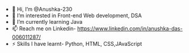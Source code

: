 - 👋 Hi, I’m @Anushka-230
- 👀 I’m interested in Front-end Web development, DSA
- 🌱 I’m currently learning Java
- 📫 Reach me on Linkedin- https://www.linkedin.com/in/anushka-das-006011287/
- ⚡ Skills I have learnt- Python, HTML, CSS,JAvaScript

<!---
Anushka-230/Anushka-230 is a ✨ special ✨ repository because its `README.md` (this file) appears on your GitHub profile.
You can click the Preview link to take a look at your changes.
--->
